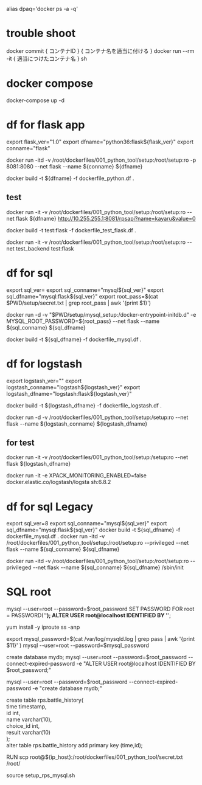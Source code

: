 
alias dpaq='docker ps -a -q'


# trouble shoot

docker commit { コンテナID } { コンテナ名を適当に付ける }
docker run --rm -it { 適当につけたコンテナ名 } sh


# docker compose
docker-compose up -d

# df for flask app
export flask_ver="1.0"
export dfname="python36:flask${flask_ver}"
export conname="flask"

docker run -itd -v /root/dockerfiles/001_python_tool/setup:/root/setup:ro  -p 8081:8080 --net flask --name ${conname} ${dfname}

docker build -t ${dfname} -f dockerfile_python.df .


## test
docker run -it -v /root/dockerfiles/001_python_tool/setup:/root/setup:ro --net flask ${dfname}
http://10.255.255.1:8081/rpsapi?name=kayaru&value=0

docker build -t test:flask -f dockerfile_test_flask.df .


docker run -it -v /root/dockerfiles/001_python_tool/setup:/root/setup:ro --net test_backend test:flask


# df for sql
export sql_ver=
export sql_conname="mysql${sql_ver}"
export sql_dfname="mysql:flask${sql_ver}"
export root_pass=$(cat $PWD/setup/secret.txt | grep root_pass | awk '{print $1}')

docker run -d -v "$PWD/setup/mysql_setup:/docker-entrypoint-initdb.d" -e MYSQL_ROOT_PASSWORD=${root_pass} --net flask --name ${sql_conname} ${sql_dfname}

docker build -t ${sql_dfname} -f dockerfile_mysql.df .

# df for logstash
export logstash_ver=""
export logstash_conname="logstash${logstash_ver}"
export logstash_dfname="logstash:flask${logstash_ver}"

docker build -t ${logstash_dfname} -f dockerfile_logstash.df .

docker run -d -v /root/dockerfiles/001_python_tool/setup:/setup:ro --net flask --name ${logstash_conname} ${logstash_dfname}

## for test
docker run -it -v /root/dockerfiles/001_python_tool/setup:/setup:ro --net flask ${logstash_dfname}

docker run -it -e XPACK_MONITORING_ENABLED=false docker.elastic.co/logstash/logsta
sh:6.8.2



# df for sql Legacy
export sql_ver=8
export sql_conname="mysql${sql_ver}"
export sql_dfname="mysql:flask${sql_ver}"
docker build -t ${sql_dfname} -f dockerfile_mysql.df .
docker run -itd -v /root/dockerfiles/001_python_tool/setup:/root/setup:ro --privileged --net flask --name ${sql_conname} ${sql_dfname}

docker run -itd -v /root/dockerfiles/001_python_tool/setup:/root/setup:ro --privileged --net flask --name ${sql_conname} ${sql_dfname} /sbin/init

# SQL root
mysql --user=root --password=$root_password
SET PASSWORD FOR root = PASSWORD('******');
ALTER USER root@localhost IDENTIFIED BY '******';

 yum install -y iproute
 ss -anp

export mysql_password=$(cat /var/log/mysqld.log | grep pass | awk '{print $11}' )
mysql --user=root --password=$mysql_password

create database mydb; 
mysql --user=root --password=$root_password --connect-expired-password -e "ALTER USER root@localhost IDENTIFIED BY $root_password;" 

mysql --user=root --password=$root_password --connect-expired-password -e "create database mydb;" 



create table rps.battle_history( \
    time timestamp, \
    id int, \
    name varchar(10), \
    choice_id int, \
    result varchar(10)  \
); \
alter table rps.battle_history add primary key (time,id);




RUN scp root@${ip_host}:/root/dockerfiles/001_python_tool/secret.txt /root/

source setup_rps_mysql.sh





